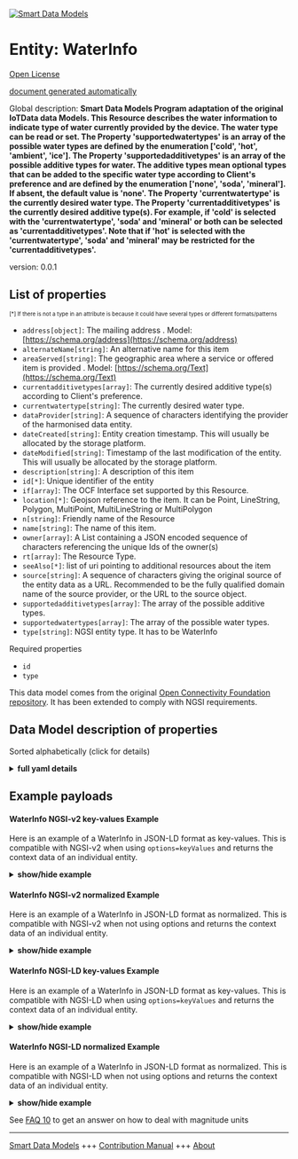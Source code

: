 <!-- 10-Header -->  
[![Smart Data Models](https://smartdatamodels.org/wp-content/uploads/2022/01/SmartDataModels_logo.png "Logo")](https://smartdatamodels.org)  
Entity: WaterInfo  
=================<!-- /10-Header -->  
<!-- 15-License -->  
[Open License](https://github.com/smart-data-models//dataModel.OCF/blob/master/WaterInfo/LICENSE.md)  
[document generated automatically](https://docs.google.com/presentation/d/e/2PACX-1vTs-Ng5dIAwkg91oTTUdt8ua7woBXhPnwavZ0FxgR8BsAI_Ek3C5q97Nd94HS8KhP-r_quD4H0fgyt3/pub?start=false&loop=false&delayms=3000#slide=id.gb715ace035_0_60)  
<!-- /15-License -->  
<!-- 20-Description -->  
Global description: **Smart Data Models Program adaptation of the original IoTData data Models. This Resource describes the water information to indicate type of water currently provided by the device. The water type can be read or set. The Property 'supportedwatertypes' is an array of the possible water types are defined by the enumeration ['cold', 'hot', 'ambient', 'ice']. The Property 'supportedadditivetypes' is an array of the possible additive types for water. The additive types mean optional types that can be added to the specific water type according to Client's preference and are defined by the enumeration ['none', 'soda', 'mineral']. If absent, the default value is 'none'.  The Property 'currentwatertype' is the currently desired water type.  The Property 'currentadditivetypes' is the currently desired additive type(s).  For example, if 'cold' is selected with the 'currentwatertype', 'soda' and 'mineral' or both can be selected as 'currentadditivetypes'. Note that if 'hot' is selected with the 'currentwatertype', 'soda' and 'mineral' may be restricted for the 'currentadditivetypes'.**  
version: 0.0.1  
<!-- /20-Description -->  
<!-- 30-PropertiesList -->  

## List of properties  

<sup><sub>[*] If there is not a type in an attribute is because it could have several types or different formats/patterns</sub></sup>  
- `address[object]`: The mailing address  . Model: [https://schema.org/address](https://schema.org/address)- `alternateName[string]`: An alternative name for this item  - `areaServed[string]`: The geographic area where a service or offered item is provided  . Model: [https://schema.org/Text](https://schema.org/Text)- `currentadditivetypes[array]`: The currently desired additive type(s) according to Client's preference.  - `currentwatertype[string]`:  The currently desired water type.  - `dataProvider[string]`: A sequence of characters identifying the provider of the harmonised data entity.  - `dateCreated[string]`: Entity creation timestamp. This will usually be allocated by the storage platform.  - `dateModified[string]`: Timestamp of the last modification of the entity. This will usually be allocated by the storage platform.  - `description[string]`: A description of this item  - `id[*]`: Unique identifier of the entity  - `if[array]`: The OCF Interface set supported by this Resource.  - `location[*]`: Geojson reference to the item. It can be Point, LineString, Polygon, MultiPoint, MultiLineString or MultiPolygon  - `n[string]`: Friendly name of the Resource  - `name[string]`: The name of this item.  - `owner[array]`: A List containing a JSON encoded sequence of characters referencing the unique Ids of the owner(s)  - `rt[array]`: The Resource Type.  - `seeAlso[*]`: list of uri pointing to additional resources about the item  - `source[string]`: A sequence of characters giving the original source of the entity data as a URL. Recommended to be the fully qualified domain name of the source provider, or the URL to the source object.  - `supportedadditivetypes[array]`: The array of the possible additive types.  - `supportedwatertypes[array]`: The array of the possible water types.  - `type[string]`: NGSI entity type. It has to be WaterInfo  <!-- /30-PropertiesList -->  
<!-- 35-RequiredProperties -->  
Required properties  
- `id`  - `type`  <!-- /35-RequiredProperties -->  
<!-- 40-RequiredProperties -->  
This data model comes from the original [Open Connectivity Foundation repository](https://github.com/openconnectivityfoundation/IoTDataModels). It has been extended to comply with NGSI requirements.  
<!-- /40-RequiredProperties -->  
<!-- 50-DataModelHeader -->  
## Data Model description of properties  
Sorted alphabetically (click for details)  
<!-- /50-DataModelHeader -->  
<!-- 60-ModelYaml -->  
<details><summary><strong>full yaml details</strong></summary>    
```yaml  
WaterInfo:    
  description: 'Smart Data Models Program adaptation of the original IoTData data Models. This Resource describes the water information to indicate type of water currently provided by the device. The water type can be read or set. The Property ''supportedwatertypes'' is an array of the possible water types are defined by the enumeration [''cold'', ''hot'', ''ambient'', ''ice'']. The Property ''supportedadditivetypes'' is an array of the possible additive types for water. The additive types mean optional types that can be added to the specific water type according to Client''s preference and are defined by the enumeration [''none'', ''soda'', ''mineral'']. If absent, the default value is ''none''.  The Property ''currentwatertype'' is the currently desired water type.  The Property ''currentadditivetypes'' is the currently desired additive type(s).  For example, if ''cold'' is selected with the ''currentwatertype'', ''soda'' and ''mineral'' or both can be selected as ''currentadditivetypes''. Note that if ''hot'' is selected with the ''currentwatertype'', ''soda'' and ''mineral'' may be restricted for the ''currentadditivetypes''.'    
  properties:    
    address:    
      description: 'The mailing address'    
      properties:    
        addressCountry:    
          description: 'Property. The country. For example, Spain. Model:''https://schema.org/addressCountry'''    
          type: string    
        addressLocality:    
          description: 'Property. The locality in which the street address is, and which is in the region. Model:''https://schema.org/addressLocality'''    
          type: string    
        addressRegion:    
          description: 'Property. The region in which the locality is, and which is in the country. Model:''https://schema.org/addressRegion'''    
          type: string    
        postOfficeBoxNumber:    
          description: 'Property. The post office box number for PO box addresses. For example, 03578. Model:''https://schema.org/postOfficeBoxNumber'''    
          type: string    
        postalCode:    
          description: 'Property. The postal code. For example, 24004. Model:''https://schema.org/https://schema.org/postalCode'''    
          type: string    
        streetAddress:    
          description: 'Property. The street address. Model:''https://schema.org/streetAddress'''    
          type: string    
      type: object    
      x-ngsi:    
        model: https://schema.org/address    
        type: Property    
    alternateName:    
      description: 'An alternative name for this item'    
      type: string    
      x-ngsi:    
        type: Property    
    areaServed:    
      description: 'The geographic area where a service or offered item is provided'    
      type: string    
      x-ngsi:    
        model: https://schema.org/Text    
        type: Property    
    currentadditivetypes:    
      description: 'The currently desired additive type(s) according to Client''s preference.'    
      items:    
        type: string    
      minItems: 1    
      type: array    
      x-ngsi:    
        type: Property    
    currentwatertype:    
      description: ' The currently desired water type.'    
      type: string    
      x-ngsi:    
        type: Property    
    dataProvider:    
      description: 'A sequence of characters identifying the provider of the harmonised data entity.'    
      type: string    
      x-ngsi:    
        type: Property    
    dateCreated:    
      description: 'Entity creation timestamp. This will usually be allocated by the storage platform.'    
      format: date-time    
      type: string    
      x-ngsi:    
        type: Property    
    dateModified:    
      description: 'Timestamp of the last modification of the entity. This will usually be allocated by the storage platform.'    
      format: date-time    
      type: string    
      x-ngsi:    
        type: Property    
    description:    
      description: 'A description of this item'    
      type: string    
      x-ngsi:    
        type: Property    
    id:    
      anyOf: &waterinfo_-_properties_-_owner_-_items_-_anyof    
        - description: 'Property. Identifier format of any NGSI entity'    
          maxLength: 256    
          minLength: 1    
          pattern: ^[\w\-\.\{\}\$\+\*\[\]`|~^@!,:\\]+$    
          type: string    
        - description: 'Property. Identifier format of any NGSI entity'    
          format: uri    
          type: string    
      description: 'Unique identifier of the entity'    
      x-ngsi:    
        type: Property    
    if:    
      description: 'The OCF Interface set supported by this Resource.'    
      items:    
        enum:    
          - oic.if.rw    
          - oic.if.baseline    
        type: string    
      minItems: 2    
      readOnly: true    
      type: array    
      uniqueItems: true    
      x-ngsi:    
        type: Property    
    location:    
      description: 'Geojson reference to the item. It can be Point, LineString, Polygon, MultiPoint, MultiLineString or MultiPolygon'    
      oneOf:    
        - description: 'GeoProperty. Geojson reference to the item. Point'    
          properties:    
            bbox:    
              items:    
                type: number    
              minItems: 4    
              type: array    
            coordinates:    
              items:    
                type: number    
              minItems: 2    
              type: array    
            type:    
              enum:    
                - Point    
              type: string    
          required:    
            - type    
            - coordinates    
          title: 'GeoJSON Point'    
          type: object    
        - description: 'GeoProperty. Geojson reference to the item. LineString'    
          properties:    
            bbox:    
              items:    
                type: number    
              minItems: 4    
              type: array    
            coordinates:    
              items:    
                items:    
                  type: number    
                minItems: 2    
                type: array    
              minItems: 2    
              type: array    
            type:    
              enum:    
                - LineString    
              type: string    
          required:    
            - type    
            - coordinates    
          title: 'GeoJSON LineString'    
          type: object    
        - description: 'GeoProperty. Geojson reference to the item. Polygon'    
          properties:    
            bbox:    
              items:    
                type: number    
              minItems: 4    
              type: array    
            coordinates:    
              items:    
                items:    
                  items:    
                    type: number    
                  minItems: 2    
                  type: array    
                minItems: 4    
                type: array    
              type: array    
            type:    
              enum:    
                - Polygon    
              type: string    
          required:    
            - type    
            - coordinates    
          title: 'GeoJSON Polygon'    
          type: object    
        - description: 'GeoProperty. Geojson reference to the item. MultiPoint'    
          properties:    
            bbox:    
              items:    
                type: number    
              minItems: 4    
              type: array    
            coordinates:    
              items:    
                items:    
                  type: number    
                minItems: 2    
                type: array    
              type: array    
            type:    
              enum:    
                - MultiPoint    
              type: string    
          required:    
            - type    
            - coordinates    
          title: 'GeoJSON MultiPoint'    
          type: object    
        - description: 'GeoProperty. Geojson reference to the item. MultiLineString'    
          properties:    
            bbox:    
              items:    
                type: number    
              minItems: 4    
              type: array    
            coordinates:    
              items:    
                items:    
                  items:    
                    type: number    
                  minItems: 2    
                  type: array    
                minItems: 2    
                type: array    
              type: array    
            type:    
              enum:    
                - MultiLineString    
              type: string    
          required:    
            - type    
            - coordinates    
          title: 'GeoJSON MultiLineString'    
          type: object    
        - description: 'GeoProperty. Geojson reference to the item. MultiLineString'    
          properties:    
            bbox:    
              items:    
                type: number    
              minItems: 4    
              type: array    
            coordinates:    
              items:    
                items:    
                  items:    
                    items:    
                      type: number    
                    minItems: 2    
                    type: array    
                  minItems: 4    
                  type: array    
                type: array    
              type: array    
            type:    
              enum:    
                - MultiPolygon    
              type: string    
          required:    
            - type    
            - coordinates    
          title: 'GeoJSON MultiPolygon'    
          type: object    
      x-ngsi:    
        type: GeoProperty    
    n:    
      description: 'Friendly name of the Resource'    
      maxLength: 64    
      readOnly: true    
      type: string    
      x-ngsi:    
        type: Property    
    name:    
      description: 'The name of this item.'    
      type: string    
      x-ngsi:    
        type: Property    
    owner:    
      description: 'A List containing a JSON encoded sequence of characters referencing the unique Ids of the owner(s)'    
      items:    
        anyOf: *waterinfo_-_properties_-_owner_-_items_-_anyof    
        description: 'Property. Unique identifier of the entity'    
      type: array    
      x-ngsi:    
        type: Property    
    rt:    
      description: 'The Resource Type.'    
      items:    
        enum:    
          - oic.r.waterinfo    
        maxLength: 64    
        type: string    
      minItems: 1    
      readOnly: true    
      type: array    
      uniqueItems: true    
      x-ngsi:    
        type: Property    
    seeAlso:    
      description: 'list of uri pointing to additional resources about the item'    
      oneOf:    
        - items:    
            format: uri    
            type: string    
          minItems: 1    
          type: array    
        - format: uri    
          type: string    
      x-ngsi:    
        type: Property    
    source:    
      description: 'A sequence of characters giving the original source of the entity data as a URL. Recommended to be the fully qualified domain name of the source provider, or the URL to the source object.'    
      type: string    
      x-ngsi:    
        type: Property    
    supportedadditivetypes:    
      description: 'The array of the possible additive types.'    
      items:    
        type: string    
      readOnly: true    
      type: array    
      x-ngsi:    
        type: Property    
    supportedwatertypes:    
      description: 'The array of the possible water types.'    
      items:    
        type: string    
      readOnly: true    
      type: array    
      x-ngsi:    
        type: Property    
    type:    
      description: 'NGSI entity type. It has to be WaterInfo'    
      enum:    
        - WaterInfo    
      type: string    
      x-ngsi:    
        type: Property    
  required:    
    - id    
    - type    
  type: object    
  x-derived-from: https://github.com/OpenInterConnect/IoTDataModels/blob/master/WaterInfoResURI.swagger.json    
  x-disclaimer: 'Redistribution and use in source and binary forms, with or without modification, are permitted  provided that the license conditions are met. Copyleft (c) 2021 Contributors to Smart Data Models Program'    
  x-license-url: https://github.com/smart-data-models/dataModel.OCF/blob/master/WaterInfo/LICENSE.md    
  x-model-schema: https://smart-data-models.github.io/dataModel.IoTDataModels/WaterInfo/schema.json    
  x-model-tags: OCF    
  x-version: 0.0.1    
```  
</details>    
<!-- /60-ModelYaml -->  
<!-- 70-MiddleNotes -->  
<!-- /70-MiddleNotes -->  
<!-- 80-Examples -->  
## Example payloads    
#### WaterInfo NGSI-v2 key-values Example    
Here is an example of a WaterInfo in JSON-LD format as key-values. This is compatible with NGSI-v2 when  using `options=keyValues` and returns the context data of an individual entity.  
<details><summary><strong>show/hide example</strong></summary>    
```json  
{  
  "id": "urn:ngsi-ld:WaterInfo:id:BWUP:35826914",  
  "dateCreated": "1984-11-27T20:49:31Z",  
  "dateModified": "2004-06-02T09:44:44Z",  
  "source": "Along those purpose ok painting television fill. Worker wish race music trial about.",  
  "name": "Enough thank teacher boy garden law both. Put modern customer short.",  
  "alternateName": "Realize above attention present participant. Billion those candidate TV raise low course. Early science kid down.",  
  "description": "According carry half. Civil meet option place pass perhaps. Mother might you age represent.",  
  "dataProvider": "Financial live local view single.",  
  "owner": [  
    "urn:ngsi-ld:WaterInfo:items:JMPQ:05255850",  
    "urn:ngsi-ld:WaterInfo:items:QJSR:25392303"  
  ],  
  "seeAlso": [  
    "urn:ngsi-ld:WaterInfo:items:NTHC:63052587",  
    "urn:ngsi-ld:WaterInfo:items:GRFX:83012714"  
  ],  
  "location": {  
    "type": "Point",  
    "coordinates": [  
      -80.746038,  
      66.99956  
    ]  
  },  
  "address": {  
    "streetAddress": "Area suddenly front game describe south. Store loss debate surface finish stand occur food.",  
    "addressLocality": "Kitchen accept both of natural. Maintain traditional laugh plant on mind require contain. Wife group guy challenge.",  
    "addressRegion": "Feel approach lead operation way single instead despite. Mean model social white near citizen firm.",  
    "addressCountry": "Heart describe forward generation maintain. Last term shake card issue.",  
    "postalCode": "Radio expect them usually decision none to. Tough certain tough while.",  
    "postOfficeBoxNumber": "Analysis leg program. Country computer plan reveal available article may. Now gun third knowledge record single."  
  },  
  "areaServed": "Future then expect everybody team garden spend. End compare significant discover notice including Democrat."  
}  
```  
</details>  
#### WaterInfo NGSI-v2 normalized Example    
Here is an example of a WaterInfo in JSON-LD format as normalized. This is compatible with NGSI-v2 when not using options and returns the context data of an individual entity.  
<details><summary><strong>show/hide example</strong></summary>    
```json  
{  
  "id": {  
    "type": "string",  
    "value": "urn:ngsi-ld:WaterInfo:id:BWUP:35826914"  
  },  
  "dateCreated": {  
    "format": "date-time",  
    "type": "string",  
    "value": "1984-11-27T20:49:31Z"  
  },  
  "dateModified": {  
    "format": "date-time",  
    "type": "string",  
    "value": "2004-06-02T09:44:44Z"  
  },  
  "source": {  
    "type": "string",  
    "value": "Along those purpose ok painting television fill. Worker wish race music trial about."  
  },  
  "name": {  
    "type": "string",  
    "value": "Enough thank teacher boy garden law both. Put modern customer short."  
  },  
  "alternateName": {  
    "type": "string",  
    "value": "Realize above attention present participant. Billion those candidate TV raise low course. Early science kid down."  
  },  
  "description": {  
    "type": "string",  
    "value": "According carry half. Civil meet option place pass perhaps. Mother might you age represent."  
  },  
  "dataProvider": {  
    "type": "string",  
    "value": "Financial live local view single."  
  },  
  "owner": {  
    "type": "array",  
    "value": [  
      "urn:ngsi-ld:WaterInfo:items:JMPQ:05255850",  
      "urn:ngsi-ld:WaterInfo:items:QJSR:25392303"  
    ]  
  },  
  "seeAlso": {  
    "type": "array",  
    "value": [  
      "urn:ngsi-ld:WaterInfo:items:NTHC:63052587",  
      "urn:ngsi-ld:WaterInfo:items:GRFX:83012714"  
    ]  
  },  
  "location": {  
    "type": "object",  
    "value": {  
      "type": "Point",  
      "coordinates": [  
        -80.746038,  
        66.99956  
      ]  
    }  
  },  
  "address": {  
    "type": "object",  
    "value": {  
      "streetAddress": "Area suddenly front game describe south. Store loss debate surface finish stand occur food.",  
      "addressLocality": "Kitchen accept both of natural. Maintain traditional laugh plant on mind require contain. Wife group guy challenge.",  
      "addressRegion": "Feel approach lead operation way single instead despite. Mean model social white near citizen firm.",  
      "addressCountry": "Heart describe forward generation maintain. Last term shake card issue.",  
      "postalCode": "Radio expect them usually decision none to. Tough certain tough while.",  
      "postOfficeBoxNumber": "Analysis leg program. Country computer plan reveal available article may. Now gun third knowledge record single."  
    }  
  },  
  "areaServed": {  
    "type": "string",  
    "value": "Future then expect everybody team garden spend. End compare significant discover notice including Democrat."  
  }  
}  
```  
</details>  
#### WaterInfo NGSI-LD key-values Example    
Here is an example of a WaterInfo in JSON-LD format as key-values. This is compatible with NGSI-LD when  using `options=keyValues` and returns the context data of an individual entity.  
<details><summary><strong>show/hide example</strong></summary>    
```json  
{  
    "id": "urn:ngsi-ld:WaterInfo:id:BWUP:35826914",  
    "dateCreated": "1984-11-27T20:49:31Z",  
    "dateModified": "2004-06-02T09:44:44Z",  
    "source": "Along those purpose ok painting television fill. Worker wish race music trial about.",  
    "name": "Enough thank teacher boy garden law both. Put modern customer short.",  
    "alternateName": "Realize above attention present participant. Billion those candidate TV raise low course. Early science kid down.",  
    "description": "According carry half. Civil meet option place pass perhaps. Mother might you age represent.",  
    "dataProvider": "Financial live local view single.",  
    "owner": [  
        "urn:ngsi-ld:WaterInfo:items:JMPQ:05255850",  
        "urn:ngsi-ld:WaterInfo:items:QJSR:25392303"  
    ],  
    "seeAlso": [  
        "urn:ngsi-ld:WaterInfo:items:NTHC:63052587",  
        "urn:ngsi-ld:WaterInfo:items:GRFX:83012714"  
    ],  
    "location": {  
        "type": "Point",  
        "coordinates": [  
            -80.746038,  
            66.99956  
        ]  
    },  
    "address": {  
        "streetAddress": "Area suddenly front game describe south. Store loss debate surface finish stand occur food.",  
        "addressLocality": "Kitchen accept both of natural. Maintain traditional laugh plant on mind require contain. Wife group guy challenge.",  
        "addressRegion": "Feel approach lead operation way single instead despite. Mean model social white near citizen firm.",  
        "addressCountry": "Heart describe forward generation maintain. Last term shake card issue.",  
        "postalCode": "Radio expect them usually decision none to. Tough certain tough while.",  
        "postOfficeBoxNumber": "Analysis leg program. Country computer plan reveal available article may. Now gun third knowledge record single."  
    },  
    "areaServed": "Future then expect everybody team garden spend. End compare significant discover notice including Democrat.",  
    "@context": [  
        "https://smartdatamodels.org/context.jsonld",  
        "https://raw.githubusercontent.com/smart-data-models/dataModel.OCF/master/context.jsonld"  
    ]  
}  
```  
</details>  
#### WaterInfo NGSI-LD normalized Example    
Here is an example of a WaterInfo in JSON-LD format as normalized. This is compatible with NGSI-LD when not using options and returns the context data of an individual entity.  
<details><summary><strong>show/hide example</strong></summary>    
```json  
{  
    "id": "urn:ngsi-ld:WaterInfo:id:YOCI:60285099",  
    "dateCreated": {  
        "type": "Property",  
        "value": {  
            "@type": "DateTime",  
            "@value": "1998-08-15T18:04:30Z"  
        }  
    },  
    "dateModified": {  
        "type": "Property",  
        "value": {  
            "@type": "DateTime",  
            "@value": "1988-08-23T07:30:17Z"  
        }  
    },  
    "source": {  
        "type": "Property",  
        "value": "Ask use then represent society toward behind. Report amount from determine movement. Anyone leg market long price."  
    },  
    "name": {  
        "type": "Property",  
        "value": "Make from radio. Dream agency trouble garden up."  
    },  
    "alternateName": {  
        "type": "Property",  
        "value": "Heart daughter modern through democratic perform time. New picture true."  
    },  
    "description": {  
        "type": "Property",  
        "value": "Of board while gas surface hundred. Goal fund note responsibility media yes. American tell sometimes stop series."  
    },  
    "dataProvider": {  
        "type": "Property",  
        "value": "Ever election point beat speak."  
    },  
    "owner": {  
        "type": "Property",  
        "value": [  
            "urn:ngsi-ld:WaterInfo:items:HBMT:72566566",  
            "urn:ngsi-ld:WaterInfo:items:TPIP:75041044"  
        ]  
    },  
    "seeAlso": {  
        "type": "Property",  
        "value": [  
            "urn:ngsi-ld:WaterInfo:items:ICKZ:40105092"  
        ]  
    },  
    "location": {  
        "type": "Property",  
        "value": {  
            "type": "Point",  
            "coordinates": [  
                17.8641435,  
                -30.215867  
            ]  
        }  
    },  
    "address": {  
        "type": "Property",  
        "value": {  
            "streetAddress": "At still black. Everyone often chance. Away notice year inside room ago.",  
            "addressLocality": "Third fill play. Resource pull skin take school religious side. Effort close analysis best interest group. Pull available feeling learn wear statement.",  
            "addressRegion": "Rise doctor window me bed short. Art represent begin run letter.",  
            "addressCountry": "Law price police machine size. Thing firm would memory.",  
            "postalCode": "Suggest ahead light from among magazine.",  
            "postOfficeBoxNumber": "Everyone eight until compare four. Charge evening environment far successful kitchen history. Happy response PM seven."  
        }  
    },  
    "areaServed": {  
        "type": "Property",  
        "value": "Bar everybody surface appear within bit exactly."  
    },  
    "@context": [  
        "https://smartdatamodels.org/context.jsonld",  
        "https://raw.githubusercontent.com/smart-data-models/dataModel.OCF/master/context.jsonld"  
    ]  
}  
```  
</details><!-- /80-Examples -->  
<!-- 90-FooterNotes -->  
<!-- /90-FooterNotes -->  
<!-- 95-Units -->  
See [FAQ 10](https://smartdatamodels.org/index.php/faqs/) to get an answer on how to deal with magnitude units  
<!-- /95-Units -->  
<!-- 97-LastFooter -->  
---  
[Smart Data Models](https://smartdatamodels.org) +++ [Contribution Manual](https://bit.ly/contribution_manual) +++ [About](https://bit.ly/Introduction_SDM)<!-- /97-LastFooter -->  
